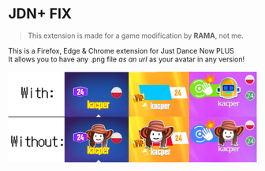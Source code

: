 # JDN+ FIX
>This extension is made for a game modification by **RAMA**, not me.<br>

This is a Firefox, Edge & Chrome extension for Just Dance Now PLUS<br>
It allows you to have any .png file *as an url* as your avatar in any version!<br>
&nbsp;
![How the extension works](https://github.com/kaspGG/JDNplusFix/blob/main/example.png?raw=true)
